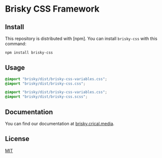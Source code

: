<!-- <img width="300px" alt="" src="./docs/src/readme.png"> -->

# Brisky CSS Framework

## Install

This repository is distributed with [npm]. You can install `brisky-css` with this command:

```sh
npm install brisky-css
```

## Usage

```css
@import "brisky/dist/brisky-css-variables.css";
@import "brisky/dist/brisky-css.css";
```

```scss
@import "brisky/dist/brisky-css-variables.css";
@import "brisky/dist/brisky-css.scss";
```

## Documentation

You can find our documentation at [brisky.crical.media](https://brisky.crical.media).

## License

[MIT](LICENSE)
